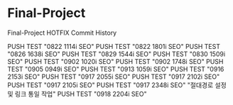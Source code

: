 # Final-Project 
Final-Project HOTFIX Commit History

PUSH TEST "0822 1114i SEO"
PUSH TEST "0822 1801i SEO"
PUSH TEST "0826 1638i SEO"
PUSH TEST "0829 1544i SEO"
PUSH TEST "0830 1509i SEO"
PUSH TEST "0902 1020i SEO"
PUSH TEST "0902 1748i SEO"
PUSH TEST "0905 0949i SEO"
PUSH TEST "0913 1059i SEO"
PUSH TEST "0916 2153i SEO"
PUSH TEST "0917 2055i SEO"
PUSH TEST "0917 2102i SEO"
PUSH TEST "0917 2105i SEO"
PUSH TEST "0917 2348i SEO" "절대경로 설정 및 링크 통일 작업"
PUSH TEST "0918 2204i SEO" 


